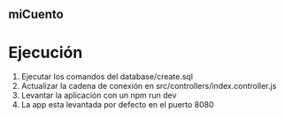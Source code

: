 ## miCuento

# Ejecución

1. Ejecutar los comandos del database/create.sql
2. Actualizar la cadena de conexión en src/controllers/index.controller.js
3. Levantar la aplicación con un npm run dev
4. La app esta levantada por defecto en el puerto 8080
